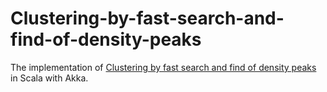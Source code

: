 Clustering-by-fast-search-and-find-of-density-peaks
===================================================

The implementation of [Clustering by fast search and find of density peaks](http://www.sciencemag.org/content/344/6191/1492.abstract) in Scala with Akka.
